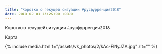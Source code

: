 ```yaml
---
title: "Коротко о текущей ситуации #русфурренция2018"
date: 2018-02-01 15:25:00 +0300
---
```


Коротко о текущей ситуации #русфурренция2018

Карта

{% include media.html f="/assets/vk_photos/2/kAc-FlNyJZA.jpg" alt="" %}

